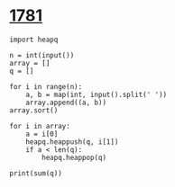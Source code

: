 # [1781](https://www.acmicpc.net/problem/1781)

```
import heapq

n = int(input())
array = []
q = []

for i in range(n):
    a, b = map(int, input().split(' '))
    array.append((a, b))
array.sort()

for i in array:
    a = i[0]
    heapq.heappush(q, i[1])
    if a < len(q):
        heapq.heappop(q)

print(sum(q))
```

